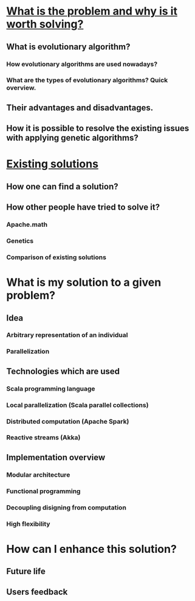 # [What is the problem and why is it worth solving?](1/1.md)

## What is evolutionary algorithm?
### How evolutionary algorithms are used nowadays?
### What are the types of evolutionary algorithms? Quick overview.

## Their advantages and disadvantages.

## How it is possible to resolve the existing issues with applying genetic algorithms?


# [Existing solutions](2/2.md)

## How one can find a solution?

## How other people have tried to solve it?
### Apache.math
### Genetics
### Comparison of existing solutions


# What is my solution to a given problem?

## Idea
### Arbitrary representation of an individual
### Parallelization

## Technologies which are used
### Scala programming language
### Local parallelization (Scala parallel collections)
### Distributed computation (Apache Spark)
### Reactive streams (Akka)


## Implementation overview
### Modular architecture
### Functional programming
### Decoupling disigning from computation
### High flexibility

# How can I enhance this solution?

## Future life

## Users feedback